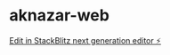 # aknazar-web

[Edit in StackBlitz next generation editor ⚡️](https://stackblitz.com/~/github.com/RoksiniHD/aknazar-web)